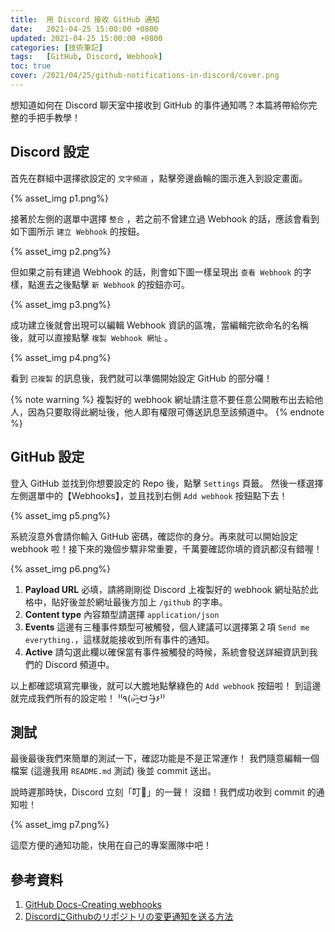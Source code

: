 ```yaml
---
title:  用 Discord 接收 GitHub 通知
date:   2021-04-25 15:00:00 +0800
updated: 2021-04-25 15:00:00 +0800
categories: [技術筆記]
tags:   [GitHub, Discord, Webhook]
toc: true
cover: /2021/04/25/github-notifications-in-discord/cover.png
---
```


想知道如何在 Discord 聊天室中接收到 GitHub 的事件通知嗎？本篇將帶給你完整的手把手教學！

<!-- more -->

## Discord 設定

首先在群組中選擇欲設定的 `文字頻道` ，點擊旁邊齒輪的圖示進入到設定畫面。

{% asset_img p1.png%}

接著於左側的選單中選擇 `整合` ，若之前不曾建立過 Webhook 的話，應該會看到如下圖所示 `建立 Webhook` 的按鈕。

{% asset_img p2.png%}

但如果之前有建過 Webhook 的話，則會如下圖一樣呈現出 `查看 Webhook` 的字樣，點進去之後點擊 `新 Webhook` 的按鈕亦可。

{% asset_img p3.png%}

成功建立後就會出現可以編輯 Webhook 資訊的區塊，當編輯完欲命名的名稱後，就可以直接點擊 `複製 Webhook 網址` 。

{% asset_img p4.png%}

看到 `已複製` 的訊息後，我們就可以準備開始設定 GitHub 的部分囉！

{% note warning %}
複製好的 webhook 網址請注意不要任意公開散布出去給他人，因為只要取得此網址後，他人即有權限可傳送訊息至該頻道中。
{% endnote %}

## GitHub 設定

登入 GitHub 並找到你想要設定的 Repo 後，點擊 `Settings` 頁籤。
然後一樣選擇左側選單中的【Webhooks】，並且找到右側 `Add webhook` 按鈕點下去！

{% asset_img p5.png%}

系統沒意外會請你輸入 GitHub 密碼，確認你的身分。再來就可以開始設定 webhook 啦！接下來的幾個步驟非常重要，千萬要確認你填的資訊都沒有錯喔！

{% asset_img p6.png%}

1. **Payload URL**
   必填，請將剛剛從 Discord 上複製好的 webhook 網址貼於此格中，貼好後並於網址最後方加上 `/github` 的字串。
2. **Content type**
   內容類型請選擇 `application/json`
3. **Events**
   這邊有三種事件類型可被觸發，個人建議可以選擇第２項 `Send me everything.`，這樣就能接收到所有事件的通知。
4. **Active**
   請勾選此欄以確保當有事件被觸發的時候，系統會發送詳細資訊到我們的 Discord 頻道中。

以上都確認填寫完畢後，就可以大膽地點擊綠色的 `Add webhook` 按鈕啦！
到這邊就完成我們所有的設定啦！ ⁽⁽٩(๑˃̶͈̀ ᗨ ˂̶͈́)۶⁾⁾

## 測試

最後最後我們來簡單的測試一下，確認功能是不是正常運作！
我們隨意編輯一個檔案 (這邊我用 `README.md` 測試) 後並 commit 送出。

說時遲那時快，Discord 立刻「叮🔔」的一聲！
沒錯！我們成功收到 commit 的通知啦！

{% asset_img p7.png%}

這麼方便的通知功能，快用在自己的專案團隊中吧！

## 參考資料
1. [GitHub Docs-Creating webhooks](https://docs.github.com/en/developers/webhooks-and-events/creating-webhooks)
2. [DiscordにGithubのリポジトリの変更通知を送る方法](https://qiita.com/Papillon6814/items/7bfd95cbd1b5a80afb92)

